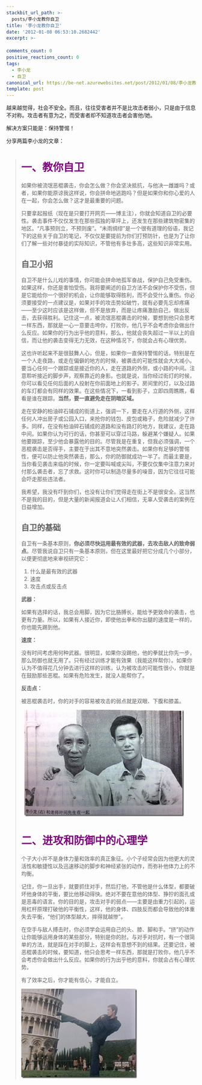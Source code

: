 ```yaml
---
stackbit_url_path: >-
  posts/李小龙教你自卫
title: '李小龙教你自卫'
date: '2012-01-08 06:53:10.2682442'
excerpt: >-
  
comments_count: 0
positive_reactions_count: 0
tags: 
  - 李小龙
  - 自卫
canonical_url: https://be-net.azurewebsites.net/post/2012/01/08/李小龙教你自卫
template: post
---
```

<p>越来越觉得，社会不安全。而且，往往受害者并不是比攻击者弱小，只是由于信息不对称。攻击者有意为之，而受害者却不知道攻击者会害他/她。</p>  <p>解决方案只能是：保持警惕！</p>  <p>分享两篇李小龙的文章：</p>  <blockquote>   <h1><font color="#800080">一、教你自卫</font></h1>    <p>如果你被流氓恶棍袭击，你会怎么做？你会坚决抵抗，与他决一雌雄吗？或者，如果你能原谅我这样说，你会拼命地逃跑吗？但是如果你和你心爱的人在一起，你会怎么做？这才是最重要的问题。</p>    <p>只要拿起报纸（现在是只要打开网页——博主注），你就会知道自卫的必要性。袭击事件不仅仅发生在那些孤独的草坪上，还发生在那些建筑物密集的地区。“凡事预则立，不预则废”。“未雨绸缪”是一个很有道理的俗语，我记下的这些关于自卫的笔记，不仅仅是要提前为你们打预防针，也是为了让你们了解一些对付暴徒的实际知识，不管他有多壮多高，这些知识非常实用。</p>    <h2>自卫小招</h2>    <p>自卫不是什么儿戏的事情，你可能会拼命地孤军奋战，保护自己免受重伤。如果这样，你还是害怕受伤。我将要阐述的自卫方法不会保护你不受伤，但是它能给你一个很好的机会，让你能够取得胜利，而不会受什么重伤。你必须要接受的一点建议是，如果对手的攻击势如破竹，就有必要先忘却疼痛——至少这时应该是这样做，但不是放弃，而是让疼痛激励自己，做出反击，去获得胜利。记住这一点，被流氓恶棍袭击的时候，要想到他只会思考一样东西，那就是一心一意要击垮你，打败你，他几乎不会考虑你会做出什么反应。如果你的行为出乎他的意料，那么，他就会丧失超过一半以上的自信，而让他的袭击变得无力无效，在这种情况下，你就会占有心理优势。</p>    <p>这也许听起来不是很鼓舞人心，但是，如果你一直保持警惕的话，特别是在一个人走夜路，或走在偏僻的地方的时候，被袭击的可能性就会大大减小。要当心任何一个跟踪或是接近你的人，走在道路的外侧，或小路的中间。注意聆听接近的脚步声，观察靠近的身影。也就是说，当你经过街灯的时候，你可以看见任何后面的人投射在你前面地上的影子。房间里的灯，以及过路的车灯都会有同样的效果。在这些情况下，一看到影子，立即四周瞧瞧，看看是谁在跟踪。<strong>当然，要一直避免走在阴暗区域。</strong></p>    <p>走在安静的柏油碎石铺成的街道上，强调一下，要走在人行道的外侧，这样任何人冲出房子或公园入口，来抢你的钱包、皮包或箱子，危险就减少了许多。同样，在没有柏油碎石铺成的道路和没有路灯的地方，我建议，走在路中间。如果你认为可行的话，你甚至可以穿过马路，躲避某个嫌疑人。如果他要跟踪，至少他会暴露他的目的。尽管我是在重复，但我必须强调，一个恶棍袭击是否得手，主要在于出其不意地突然袭击。如果你有足够的警惕性，便可以防止他突然袭击，那么，你的防御就成功一半了。而最主要是，当你看见袭击来临的时候，你一定要叫喊或尖叫，不要仅仅集中注意力来对付那么袭击者，忘了求救。这时你可以制造尽量多的噪音，因为它往往可能会吓走那些违法者。</p>    <p>我希望，我没有吓到你们，也没有让你们觉得走在街上不是很安全。这当然不是我的目的，但是大量的新闻报道会让人们相信，无辜人受袭击的案例在日益增加。</p>    <h2>自卫的基础</h2>    <p>自卫有一条基本原则，<strong>你必须尽快运用最有效的武器，去攻击敌人的致命弱点</strong>。尽管我说自卫只有一条基本原则，但在这里最好把它分成几个小部分，以便更彻底地来审视研究它：</p>    <ol>     <li>什么是最有效的武器 </li>      <li>速度 </li>      <li>攻击点或反击点 </li>   </ol>    <p><strong>武器：</strong></p>    <p>如果有选择的话，我总会用脚，因为它比胳膊长，能给予更致命的袭击，也更有力量。所以，如果有人接近你，即使他出拳和你出腿的速度是一样的，你也能先踢到他。</p>    <p><strong>速度：</strong></p>    <p>没有时间考虑用何种武器。很明显，如果你没踢他，他的拳就比你先一步，那么防御也就无用了。只有经过训练才能有效果（我能这样帮你）。如果你认为不值得花几分钟去进行这样的训练，认为被攻击的可能性很小，你就是在鼓励那些恶棍。如果有危险发生，就没人能帮你了。</p>    <p><strong>反击点：</strong></p>    <p>被恶棍袭击时，你的对手的容易被攻击的弱点就是双眼、下腹和膝盖。</p>    <p>&#160; <a href="https://raw.githubusercontent.com/Jeff-Tian/blogengine.net/master/Source/BlogEngine/BlogEngine.NET/App_Data/files/20120108154.jpg"><img style="border-right-width: 0px; display: inline; border-top-width: 0px; border-bottom-width: 0px; border-left-width: 0px" title="李小龙和老师叶问先生在一起" border="0" alt="李小龙和老师叶问先生在一起" src="https://raw.githubusercontent.com/Jeff-Tian/blogengine.net/master/Source/BlogEngine/BlogEngine.NET/App_Data/files/20120108154_thumb.jpg" width="425" height="283" /></a> </p>    <h1><font color="#800080">二、进攻和防御中的心理学</font></h1>    <p>个子大小并不是身体力量和效率的真正象征。小个子经常会因为他更大的灵活性和敏捷性以及迅速移动的脚步和神经紧张的动作，而弥补他体力上的不均衡。</p>    <p>记住，你一旦出手，就要抓住对手，然后打他，不管他是什么体型，都要破坏他身体的平衡，要比他移动得快。绝对不要在意他的体型、狰狞的面孔或是恶毒的语言。你的目的是，攻击对手的弱点——主要是由重力引起的，运用杠杆原理打破他的平衡性，这样，他的身体、四肢反而都会导致他的体重失去平衡，“他们的体型越大，摔得就越惨”。</p>    <p>在空手与敌人搏击时，你必须学会运用自己的头、膝、脚和手。“挤”的动作让你能够运用身体的某些部分，特别是你的肘。与对手对抗时，有一个很简单的方法，就是踩在对手的脚上，这样会有意想不到的结果。还要记住，被恶棍袭击的时候，要知道，他只会思考一样东西，那就是打败你，他几乎不会考虑你会做出什么反应。如果你的行为出乎他的意料，你就会占有心理优势。</p>    <p>有了效率之后，你才能有信心，才能自立。</p>    <p><a href="https://raw.githubusercontent.com/Jeff-Tian/blogengine.net/master/Source/BlogEngine/BlogEngine.NET/App_Data/files/846408661.jpg"><img style="border-right-width: 0px; display: inline; border-top-width: 0px; border-bottom-width: 0px; border-left-width: 0px" title="李小龙踢比萨斜塔" border="0" alt="李小龙踢比萨斜塔" src="https://raw.githubusercontent.com/Jeff-Tian/blogengine.net/master/Source/BlogEngine/BlogEngine.NET/App_Data/files/846408661_thumb.jpg" width="308" height="238" /></a></p></blockquote>